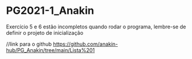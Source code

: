 # PG2021-1_Anakin
Exercício 5 e 6 estão incompletos quando rodar o programa, lembre-se de definir o projeto de inicialização

//link para o github
https://github.com/anakin-hub/PG_Anakin/tree/main/Lista%201